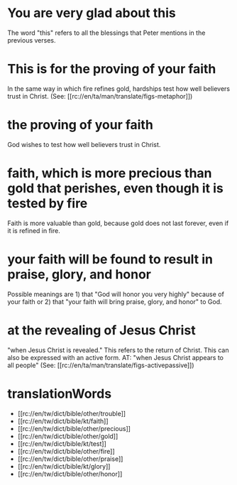 # You are very glad about this

The word "this" refers to all the blessings that Peter mentions in the previous verses.

# This is for the proving of your faith

In the same way in which fire refines gold, hardships test how well believers trust in Christ. (See: [[rc://en/ta/man/translate/figs-metaphor]])

# the proving of your faith

God wishes to test how well believers trust in Christ.

# faith, which is more precious than gold that perishes, even though it is tested by fire

Faith is more valuable than gold, because gold does not last forever, even if it is refined in fire.

# your faith will be found to result in praise, glory, and honor

Possible meanings are 1) that "God will honor you very highly" because of your faith or 2) that "your faith will bring praise, glory, and honor" to God.

# at the revealing of Jesus Christ

"when Jesus Christ is revealed." This refers to the return of Christ. This can also be expressed with an active form. AT: "when Jesus Christ appears to all people" (See: [[rc://en/ta/man/translate/figs-activepassive]])

# translationWords

* [[rc://en/tw/dict/bible/other/trouble]]
* [[rc://en/tw/dict/bible/kt/faith]]
* [[rc://en/tw/dict/bible/other/precious]]
* [[rc://en/tw/dict/bible/other/gold]]
* [[rc://en/tw/dict/bible/kt/test]]
* [[rc://en/tw/dict/bible/other/fire]]
* [[rc://en/tw/dict/bible/other/praise]]
* [[rc://en/tw/dict/bible/kt/glory]]
* [[rc://en/tw/dict/bible/other/honor]]